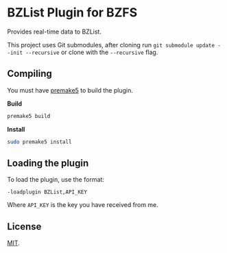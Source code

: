 # BZList Plugin for BZFS

Provides real-time data to BZList.

This project uses Git submodules, after cloning run `git submodule update --init --recursive` or clone with the `--recursive` flag.

## Compiling

You must have [premake5](https://premake.github.io/download.html) to build the plugin.

**Build**
```sh
premake5 build
```

**Install**
```sh
sudo premake5 install
```

## Loading the plugin

To load the plugin, use the format:
```
-loadplugin BZList,API_KEY
```
Where `API_KEY` is the key you have received from me.

## License

[MIT](LICENSE).

